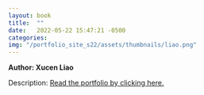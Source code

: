 ```yaml
---
layout: book
title:  ""
date:   2022-05-22 15:47:21 -0500
categories:
img: "/portfolio_site_s22/assets/thumbnails/liao.png"
---
```


<b>Author: Xucen Liao</b>

Description:
<a href="https://data-viz.it.wisc.edu/content/4fb174b7-0dfa-4dfd-862b-a7c064e73982">Read the portfolio by clicking here.</a>

[jekyll-docs]: https://jekyllrb.com/docs/home
[jekyll-gh]:   https://github.com/jekyll/jekyll
[jekyll-talk]: https://talk.jekyllrb.com/
